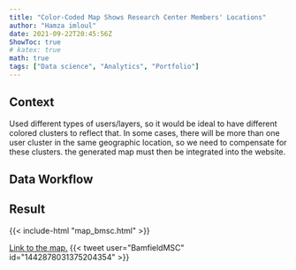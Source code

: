 ```yaml
---
title: "Color-Coded Map Shows Research Center Members' Locations"
author: "Hamza imloul"
date: 2021-09-22T20:45:56Z
ShowToc: true
# katex: true
math: true
tags: ["Data science", "Analytics", "Portfolio"]
---
```



## Context

Used different types of users/layers, so it would be ideal to have different colored clusters to reflect that.
In some cases, there will be more than one user cluster in the same geographic location, so we need to compensate for these clusters. the generated map must then be integrated into the website.

## Data Workflow 

<!-- ![flow_chart_apps](/images/app_flow_drawing.jpg) -->

## Result

{{< include-html "map_bmsc.html" >}}

[Link to the map.](https://bamfieldmsc.com/research-overview)
{{< tweet user="BamfieldMSC" id="1442878031375204354" >}}
